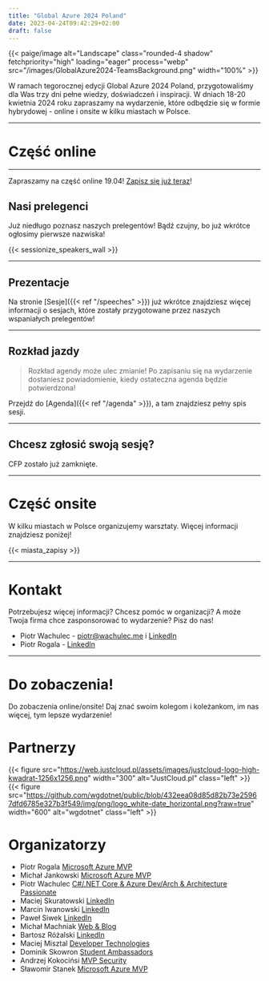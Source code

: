 ```yaml
---
title: "Global Azure 2024 Poland"
date: 2023-04-24T09:42:29+02:00
draft: false
---
```


{{< paige/image alt="Landscape" class="rounded-4 shadow" fetchpriority="high" loading="eager" process="webp" src="/images/GlobalAzure2024-TeamsBackground.png" width="100%" >}}


W ramach tegorocznej edycji Global Azure 2024 Poland, przygotowaliśmy dla Was trzy dni pełne wiedzy, doświadczeń i inspiracji. W dniach 18-20 kwietnia 2024 roku zapraszamy na wydarzenie, które odbędzie się w formie hybrydowej - online i onsite w kilku miastach w Polsce.

---

# Część online

---

Zapraszamy na część online 19.04! [Zapisz się już teraz](https://www.eventbrite.com/e/global-azure-2024-poland-on-line-tickets-843540521407)!

## Nasi prelegenci

<!-- Poznaj naszych prelegentów! -->
Już niedługo poznasz naszych prelegentów! Bądź czujny, bo już wkrótce ogłosimy pierwsze nazwiska!

{{< sessionize_speakers_wall >}}

<!-- Więcej informacji znajdziesz w zakładce [Prelegenci]({{< ref "/speakers" >}}). -->

---

## Prezentacje

Na stronie [Sesje]({{< ref "/speeches" >}}) już wkrótce znajdziesz więcej informacji o sesjach, które zostały przygotowane przez naszych wspaniałych prelegentów!

---

## Rozkład jazdy

> Rozkład agendy może ulec zmianie! Po zapisaniu się na wydarzenie dostaniesz powiadomienie, kiedy ostateczna agenda będzie potwierdzona!

Przejdź do [Agenda]({{< ref "/agenda" >}}), a tam znajdziesz pełny spis sesji.

---

## Chcesz zgłosić swoją sesję?

CFP zostało już zamknięte.

---

# Część onsite

W kilku miastach w Polsce organizujemy warsztaty. Więcej informacji znajdziesz poniżej!

{{< miasta_zapisy >}}

---

# Kontakt

Potrzebujesz więcej informacji? Chcesz pomóc w organizacji? A może Twoja firma chce zasponsorować to wydarzenie? Pisz do nas!

- Piotr Wachulec - [piotr@wachulec.me](mailto:piotr@wachulec.me) i [LinkedIn](https://www.linkedin.com/in/piotrwachulec/)
- Piotr Rogala - [LinkedIn](https://www.linkedin.com/in/rogalapiotr/)

---

# Do zobaczenia!

Do zobaczenia online/onsite! Daj znać swoim kolegom i koleżankom, im nas więcej, tym lepsze wydarzenie!

# Partnerzy

{{< figure src="https://web.justcloud.pl/assets/images/justcloud-logo-high-kwadrat-1256x1256.png" width="300" alt="JustCloud.pl" class="left" >}}
{{< figure src="https://github.com/wgdotnet/public/blob/432eea08d85d82b73e25967dfd6785e327b3f549/img/png/logo_white-date_horizontal.png?raw=true" width="600" alt="wgdotnet" class="left" >}}

# Organizatorzy

* Piotr Rogala [Microsoft Azure MVP](https://mvp.microsoft.com/en-US/mvp/profile/55988764-f35a-e711-8114-3863bb2ed1f8)
* Michał Jankowski [Microsoft Azure MVP](https://mvp.microsoft.com/en-US/mvp/profile/6248e2ee-63ab-e811-814b-3863bb353d80)
* Piotr Wachulec [C#/.NET Core & Azure Dev/Arch & Architecture Passionate](https://github.com/PiotrWachulec)
* Maciej Skuratowski [LinkedIn](https://www.linkedin.com/in/maciejskuratowski/)
* Marcin Iwanowski [LinkedIn](https://www.linkedin.com/in/marcin-iwanowski-68877512/)
* Paweł Siwek [LinkedIn](https://www.linkedin.com/in/pawelsiwek/)
* Michał Machniak [Web & Blog](https://mmachniak.net/about)
* Bartosz Różalski [LinkedIn](https://www.linkedin.com/in/bartosz-r%C3%B3%C5%BCa%C5%84ski/)
* Maciej Misztal [Developer Technologies](https://mvp.microsoft.com/en-US/MVP/profile/ea7177b5-5c01-eb11-a815-000d3a8dfe0d)
* Dominik Skowron [Student Ambassadors](https://mvp.microsoft.com/en-US/studentambassadors/profile/70af883b-19d8-4593-8a06-69a349e4e613)
* Andrzej Kokocińsi [MVP Security](https://mvp.microsoft.com/en-US/MVP/profile/142e6181-95fb-ed11-8f6d-000d3a560942)
* Sławomir Stanek [Microsoft Azure MVP](https://mvp.microsoft.com/en-US/MVP/profile/929f86a7-3059-4408-8443-6a700ad7b27a)